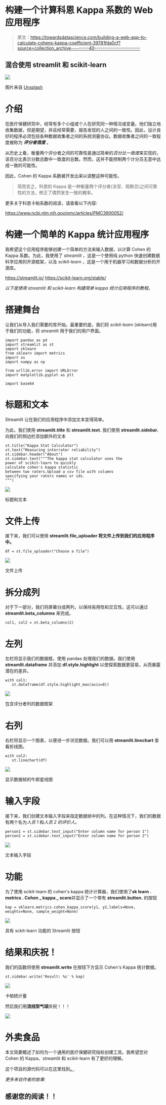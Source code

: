 # 构建一个计算科恩 Kappa 系数的 Web 应用程序

> 原文：<https://towardsdatascience.com/building-a-web-app-to-calculate-cohens-kappa-coefficient-39781fda0cf?source=collection_archive---------40----------------------->

## 混合使用 streamlit 和 scikit-learn

![](img/70521c9415387076fc262f10d17cfa50.png)

图片来自 [Unsplash](https://unsplash.com/)

# 介绍

在医疗保健研究中，经常有多个小组或个人在研究同一种情况或变量。他们独立地收集数据，但是期望，并且经常需要，报告发现的人之间的一致性。因此，设计良好的程序必须包括各种数据收集者之间的系统测量协议。数据收集者之间的一致程度被称为 ***评分者信度*** 。

从历史上看，衡量两个评分者之间的可靠性是通过简单的*百分比一致度*来实现的，该百分比表示分数总数中一致度的总数。然而，这并不能控制两个计分员无意中达成一致的可能性。

因此，Cohen 的 Kappa 系数被开发出来以调整这种可能性。

> 简而言之，科恩的 Kappa 是一种衡量两个评分者(法官、观察员)之间可靠性的方法，修正了偶然发生一致的概率。

更多关于科恩卡帕系数的阅读，请查看以下内容:

  <https://www.ncbi.nlm.nih.gov/pmc/articles/PMC3900052/>  </cohens-kappa-9786ceceab58>  

# 构建一个简单的 Kappa 统计应用程序

我希望这个应用程序能够创建一个简单的方法来输入数据，以计算 Cohen 的 Kappa 系数。为此，我使用了 *streamlit* ，这是一个使用纯 python 快速创建数据科学应用的开源框架，以及 *scikit-learn* ，这是一个用于机器学习和数据分析的开源库。

<https://streamlit.io/>  <https://scikit-learn.org/stable/>  

*以下是使用 streamlit 和 scikit-learn 构建简单 kappa 统计应用程序的教程。*

# 搭建舞台

让我们从导入我们需要的库开始。最重要的是，我们将 *scikit-learn* (sklearn)用于我们的功能，将 *streamlit* 用于我们的用户界面。

```
import pandas as pd
import streamlit as st
import sklearn
from sklearn import metrics
import os
import numpy as np

from urllib.error import URLError
import matplotlib.pyplot as plt

import base64
```

# 标题和文本

Streamlit 让在我们的应用程序中添加文本变得简单。

为此，我们使用 **streamlit.title** 和 **streamlit.text.** 我们使用 **streamlit.sidebar.** 向我们的侧边栏添加额外的文本

```
st.title("Kappa Stat Calculator")
st.text("Measuring interrater reliability")
st.sidebar.header("About")
st.sidebar.text("""The kappa stat calculator uses the
power of scikit-learn to quickly
calculate cohen's kappa statistic
between two raters.Upload a csv file with columns
specifying your raters names or ids.
""")
```

![](img/558553627341bc1d6ae4f3a911227676.png)

标题和文本

# 文件上传

接下来，我们可以使用 **streamlit.file_uploader 将文件上传到我们的应用程序中。**

```
df = st.file_uploader("Choose a file")
```

![](img/4e0e3963f99447440172fbe18cc63c55.png)

文件上传

# 拆分成列

对于下一部分，我们将屏幕分成两列，以保持易用性和交互性。这可以通过 **streamlit.beta_columns** 来完成。

```
col1, col2 = st.beta_columns(2)
```

# 左列

左栏将显示我们的数据框，使用 pandas 处理我们的数据。我们使用 **streamlit.dataframe** 并添加 **df.style.highlight** 以使探索数据更容易，从而暴露潜在的差异。

```
with col1:
   st.dataframe(df.style.highlight_max(axis=0)) 
```

![](img/bd296b0eaa35e05679edc3ab1d30e956.png)

包含评分者列的数据框架

# 右列

右栏将显示一个图表，以便进一步浏览数据。我们可以用 **streamlit.linechart** 查看折线图。

```
with col2:
   st.linechart(df)
```

![](img/0b078c93e263d3138d2ee163a3c0cfca.png)

显示数据帧的牛郎星线图

# 输入字段

接下来，我们创建文本输入字段来指定数据帧中的列。在这种情况下，我们的数据有两个名为*人员 1* 和*人员 2 的评价人。*

```
person1 = st.sidebar.text_input("Enter column name for person 1")
person2 = st.sidebar.text_input("Enter column name for person 2")
```

![](img/dfff212abd6134afe05c40af06a4dd75.png)

文本输入字段

# 功能

为了使用 scikit-learn 的 cohen's kappa 统计计算器，我们使用了**sk learn . metrics . Cohen _ kappa _ score**并显示了一个带有 **streamlit.button.** 的按钮

```
kap = sklearn.metrics.cohen_kappa_score(y1, y2,labels=None, weights=None, sample_weight=None)
```

![](img/406f92bbcecb21f56ba0764c75b8d245.png)

具有 sckit-learn 功能的 Streamlit 按钮

# 结果和庆祝！

我们的函数将使用 **streamlit.write** 在按钮下方显示 Cohen's Kappa 统计数据。

```
st.sidebar.write('Result: %s' % kap)
```

![](img/45bb0923c5fd9ecba1870b95ab903d11.png)

卡帕统计量

然后我们用**流线型气球**庆祝！！！

![](img/5867c82e1a7e2564793b9f81c0814978.png)

# 外卖食品

本文简要概述了如何为一个通用的医疗保健研究指标创建工具。我希望您对 Cohen 的 Kappa、streamlit 和 scikit-learn 有了更好的理解。

这个项目的源代码可以在这里找到[。](https://github.com/chags1313/kappa-app)

*更多来自作者的故事:*

</making-it-rain-with-raincloud-plots-496c39a2756f>  </introducing-openhac-an-open-source-toolkit-for-digital-biomarker-analysis-and-machine-learning-6e107c4524ad>  

## 感谢您的阅读！！